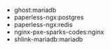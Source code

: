 - ghost:mariadb
- paperless-ngx:postgres
- paperless-ngx:redis
- nginx-pxe-sparks-codes:nginx
- shlink-mariadb:mariadb
